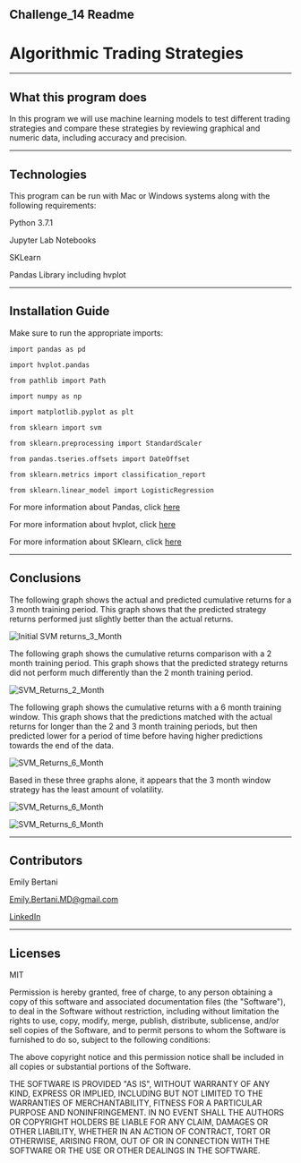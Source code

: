 ## Challenge_14 Readme

# Algorithmic Trading Strategies

---

## What this program does

In this program we will use machine learning models to test different trading strategies and compare these strategies by reviewing graphical and numeric data, including accuracy and precision.

---

## Technologies

This program can be run with Mac or Windows systems along with the following requirements:

Python 3.7.1

Jupyter Lab Notebooks

SKLearn

Pandas Library including hvplot



---


## Installation Guide

Make sure to run the appropriate imports:

`import pandas as pd`

`import hvplot.pandas`

`from pathlib import Path`

`import numpy as np`

`import matplotlib.pyplot as plt`

`from sklearn import svm`

`from sklearn.preprocessing import StandardScaler`

`from pandas.tseries.offsets import DateOffset`

`from sklearn.metrics import classification_report`

`from sklearn.linear_model import LogisticRegression`


For more information about Pandas, click [here](https://pandas.pydata.org/)

For more information about hvplot, click [here](https://hvplot.holoviz.org/)

For more information about SKlearn, click [here](https://scikit-learn.org/stable/)


---


## Conclusions


The following graph shows the actual and predicted cumulative returns for a 3 month training period. This graph shows that the predicted strategy returns performed just slightly better than the actual returns.

![Initial SVM returns_3_Month](https://github.com/EmilyBertani/Challenge_14/blob/main/Challenge_14_Starter_Code/SVM_strategy_returns_3_month.png)


The following graph shows the cumulative returns comparison with a 2 month training period. This graph shows that the predicted strategy returns did not perform much differently than the 2 month training period.

![SVM_Returns_2_Month](https://github.com/EmilyBertani/Challenge_14/blob/main/Challenge_14_Starter_Code/SVM_2_month_returns.png)


The following graph shows the cumulative returns with a 6 month training window. This graph shows that the predictions matched with the actual returns for longer than the 2 and 3 month training periods, but then predicted lower for a period of time before having higher predictions towards the end of the data. 

![SVM_Returns_6_Month](https://github.com/EmilyBertani/Challenge_14/blob/main/Challenge_14_Starter_Code/SVM_6_month_returns.png)


Based in these three graphs alone, it appears that the 3 month window strategy has the least amount of volatility.



![SVM_Returns_6_Month](https://github.com/EmilyBertani/Challenge_14/blob/main/Challenge_14_Starter_Code/SVM_6_month_returns.png)

![SVM_Returns_6_Month](https://github.com/EmilyBertani/Challenge_14/blob/main/Challenge_14_Starter_Code/SVM_6_month_returns.png)

---


## Contributors

Emily Bertani

Emily.Bertani.MD@gmail.com

[LinkedIn](https://www.linkedin.com/feed/)

---

## Licenses

MIT

Permission is hereby granted, free of charge, to any person obtaining a copy of this software and associated documentation files (the "Software"), to deal in the Software without restriction, including without limitation the rights to use, copy, modify, merge, publish, distribute, sublicense, and/or sell copies of the Software, and to permit persons to whom the Software is furnished to do so, subject to the following conditions:

The above copyright notice and this permission notice shall be included in all copies or substantial portions of the Software.

THE SOFTWARE IS PROVIDED "AS IS", WITHOUT WARRANTY OF ANY KIND, EXPRESS OR IMPLIED, INCLUDING BUT NOT LIMITED TO THE WARRANTIES OF MERCHANTABILITY, FITNESS FOR A PARTICULAR PURPOSE AND NONINFRINGEMENT. IN NO EVENT SHALL THE AUTHORS OR COPYRIGHT HOLDERS BE LIABLE FOR ANY CLAIM, DAMAGES OR OTHER LIABILITY, WHETHER IN AN ACTION OF CONTRACT, TORT OR OTHERWISE, ARISING FROM, OUT OF OR IN CONNECTION WITH THE SOFTWARE OR THE USE OR OTHER DEALINGS IN THE SOFTWARE.

